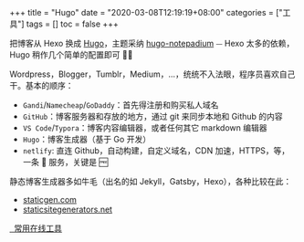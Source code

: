 +++
title = "Hugo"
date = "2020-03-08T12:19:19+08:00"
categories = ["工具"]
tags = []
toc = false
+++

把博客从 Hexo 换成 [Hugo](https://gohugo.io/)，主题采纳 [hugo-notepadium](https://github.com/cntrump/hugo-notepadium) ⏤ Hexo 太多的依赖，Hugo 稍作几个简单的配置即可 👍🏻

<!--more-->

Wordpress，Blogger，Tumblr，Medium，...，统统不入法眼，程序员喜欢自己干。基本的顺序：

-   `Gandi`/`Namecheap`/`GoDaddy`：首先得注册和购买私人域名
-   `GitHub`：博客服务器和存放的地方，通过 git 来同步本地和 Github 的内容
-   `VS Code`/`Typora`：博客内容编辑器，或者任何其它 markdown 编辑器
-   `Hugo`：博客生成器（基于 Go 开发）
-   `netlify`: 直连 Github，自动构建，自定义域名，CDN 加速，HTTPS，等， 一条 🐉 服务，<span class="ulmarker">关键是 🆓</span>

静态博客生成器多如牛毛（出名的如 Jekyll，Gatsby，Hexo），各种比较在此：

-   [staticgen.com](https://www.staticgen.com/)
-   [staticsitegenerators.net](https://staticsitegenerators.net/)

[<i class="fas fa-external-link-alt"></i>&nbsp; 常用在线工具](https://tool.lu/)
